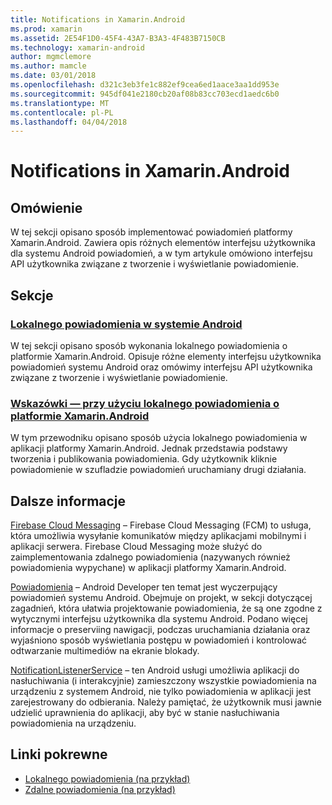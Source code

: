 ```yaml
---
title: Notifications in Xamarin.Android
ms.prod: xamarin
ms.assetid: 2E54F1D0-45F4-43A7-B3A3-4F483B7150CB
ms.technology: xamarin-android
author: mgmclemore
ms.author: mamcle
ms.date: 03/01/2018
ms.openlocfilehash: d321c3eb3fe1c882ef9cea6ed1aace3aa1dd953e
ms.sourcegitcommit: 945df041e2180cb20af08b83cc703ecd1aedc6b0
ms.translationtype: MT
ms.contentlocale: pl-PL
ms.lasthandoff: 04/04/2018
---
```

# <a name="notifications-in-xamarinandroid"></a>Notifications in Xamarin.Android


## <a name="overview"></a>Omówienie

W tej sekcji opisano sposób implementować powiadomień platformy Xamarin.Android. Zawiera opis różnych elementów interfejsu użytkownika dla systemu Android powiadomień, a w tym artykule omówiono interfejsu API użytkownika związane z tworzenie i wyświetlanie powiadomienie.


## <a name="sections"></a>Sekcje

### <a name="local-notifications-in-androidlocal-notificationsmd"></a>[Lokalnego powiadomienia w systemie Android](local-notifications.md)

W tej sekcji opisano sposób wykonania lokalnego powiadomienia o platformie Xamarin.Android. Opisuje różne elementy interfejsu użytkownika powiadomień systemu Android oraz omówimy interfejsu API użytkownika związane z tworzenie i wyświetlanie powiadomienie. 

### <a name="walkthrough---using-local-notifications-in-xamarinandroidlocal-notifications-walkthroughmd"></a>[Wskazówki — przy użyciu lokalnego powiadomienia o platformie Xamarin.Android](local-notifications-walkthrough.md)  
 
W tym przewodniku opisano sposób użycia lokalnego powiadomienia w aplikacji platformy Xamarin.Android. Jednak przedstawia podstawy tworzenia i publikowania powiadomienia. Gdy użytkownik kliknie powiadomienie w szufladzie powiadomień uruchamiany drugi działania. 


## <a name="for-further-reading"></a>Dalsze informacje

[Firebase Cloud Messaging](~/android/data-cloud/google-messaging/firebase-cloud-messaging.md) &ndash; Firebase Cloud Messaging (FCM) to usługa, która umożliwia wysyłanie komunikatów między aplikacjami mobilnymi i aplikacji serwera. Firebase Cloud Messaging może służyć do zaimplementowania zdalnego powiadomienia (nazywanych również powiadomienia wypychane) w aplikacji platformy Xamarin.Android.

[Powiadomienia](http://developer.android.com/guide/topics/ui/notifiers/notifications.html) &ndash; Android Developer ten temat jest wyczerpujący powiadomień systemu Android. Obejmuje on projekt, w sekcji dotyczącej zagadnień, która ułatwia projektowanie powiadomienia, że są one zgodne z wytycznymi interfejsu użytkownika dla systemu Android. Podano więcej informacje o preserviing nawigacji, podczas uruchamiania działania oraz wyjaśniono sposób wyświetlania postępu w powiadomień i kontrolować odtwarzanie multimediów na ekranie blokady. 

[NotificationListenerService](https://developer.xamarin.com/api/type/Android.Service.Notification.NotificationListenerService/) &ndash; ten Android usługi umożliwia aplikacji do nasłuchiwania (i interakcyjnie) zamieszczony wszystkie powiadomienia na urządzeniu z systemem Android, nie tylko powiadomienia w aplikacji jest zarejestrowany do odbierania. Należy pamiętać, że użytkownik musi jawnie udzielić uprawnienia do aplikacji, aby być w stanie nasłuchiwania powiadomienia na urządzeniu.





## <a name="related-links"></a>Linki pokrewne

- [Lokalnego powiadomienia (na przykład)](https://developer.xamarin.com/samples/monodroid/LocalNotifications/)
- [Zdalne powiadomienia (na przykład)](https://developer.xamarin.com/samples/monodroid/RemoteNotifications/)
